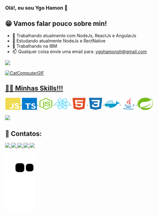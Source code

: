 ### Olá!, eu sou Ygo Hamon 👋

## 😁 Vamos falar pouco sobre min!

- 🔭 Trabalhando atualmente com NodeJs, ReactJs e AngularJs
- 🌱 Estudando atualmente NodeJs e RectNative
- 👯 Trabalhando na IBM
- 📫 Qualquer coisa envie uma email para: ygohamonsh@gmail.com
 
 
<div aling="center">
  <a href="https://github.com/ygohamon">
  <img height="180em" src="https://github-readme-stats.vercel.app/api/?username=ygohamon&show_icons=true&theme=blue-green&include_all_comits=true&count_private=true"/>
  
   ![CatComputerGIF](https://user-images.githubusercontent.com/31461178/145721200-2423d30a-ddd4-4a45-bf1d-580d82010c63.gif)

 <div/>

## 🧑‍💻 Minhas Skills!!!
<div >
<!--   JavaScript -->
  <img align="center" alt="Ygo-Js" height="40" width="50"  src="https://raw.githubusercontent.com/devicons/devicon/master/icons/javascript/javascript-plain.svg">
<!--   TypeScript -->
  <img align="center" alt="Ygo-Ts" height="40" width="50" src="https://raw.githubusercontent.com/devicons/devicon/master/icons/typescript/typescript-plain.svg">
<!--  NodeJs -->
 <img align="center" alt="Ygo-Node" height="40" width="50" src="https://raw.githubusercontent.com/devicons/devicon/master/icons/nodejs/nodejs-original.svg">
<!--   React -->
  <img align="center" alt="Ygo-React" height="40" width="50" src="https://raw.githubusercontent.com/devicons/devicon/master/icons/react/react-original.svg">
<!--   Html -->
  <img align="center" alt="Ygo-HTML" height="40" width="50" src="https://raw.githubusercontent.com/devicons/devicon/master/icons/html5/html5-plain.svg">
<!--  CSS -->
  <img align="center" alt="Ygo-CSS" height="40" width="50" src="https://raw.githubusercontent.com/devicons/devicon/master/icons/css3/css3-plain.svg"> 
<!--   Docker -->
  <img align="center" alt="Ygo-Docke" height="40" width="50" src="https://raw.githubusercontent.com/devicons/devicon/master/icons/docker/docker-plain.svg">
<!--   Java -->
  <img align="center" alt="Ygo-Java" height="40" width="50" src="https://raw.githubusercontent.com/devicons/devicon/master/icons/java/java-original.svg">
<!--   Spring -->
  <img align="center" alt="Ygo-Spring" height="40" width="50" src="https://raw.githubusercontent.com/devicons/devicon/master/icons/spring/spring-original.svg">
</div><br>
   
  <a href="https://github.com/ygohamon">
  <img height="200em" src="https://github-readme-stats.vercel.app/api/top-langs/?username=ygohamon&layout=compact&langs_count=7&theme=blue-green"/><br>
  </a>
   
## 📲 Contatos:
    
<div> 
  <a href = "mailto:ygohamonsh@gmail.com" >
    <img src="https://img.shields.io/badge/Gmail-D14836?style=for-the-badge&logo=gmail&logoColor=white"/>
  </a>
  <a href = "mailto:igohamon40@hotmail.com">
    <img src="https://img.shields.io/badge/Microsoft_Outlook-0078D4?style=for-the-badge&logo=microsoft-outlook&logoColor=white">
  </a>
  <a href = "https://www.instagram.com/ygobarao/">
    <img src="https://img.shields.io/badge/Instagram-E4405F?style=for-the-badge&logo=instagram&logoColor=white">
  </a>
  <a href="https://www.facebook.com/ygohamon">
    <img src="https://img.shields.io/badge/Facebook-1877F2?style=for-the-badge&logo=facebook&logoColor=white">
  </a> 
  <a href="https://www.linkedin.com/in/ygohamon/">
    <img src="https://img.shields.io/badge/LinkedIn-0077B5?style=for-the-badge&logo=linkedin&logoColor=white">
  </a> 
  
  ![Snake animation](https://github.com/ygohamon/YgoHamon/blob/output/github-contribution-grid-snake.svg)
<div/>
